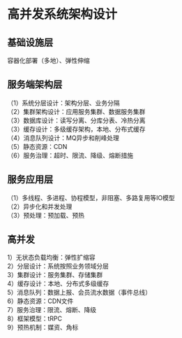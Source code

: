 # 高并发系统架构设计
## 基础设施层
  容器化部署（多地）、弹性伸缩
## 服务端架构层
（1）系统分层设计：架构分层、业务分隔  
（2）集群架构设计：应用服务集群、数据服务集群  
（3）数据库设计：读写分离、分库分表、冷热分离  
（3）缓存设计：多级缓存架构，本地、分布式缓存  
（4）消息队列设计：MQ异步和削峰处理  
（5）静态资源：CDN  
（6）服务治理：超时、限流、降级、熔断措施   

## 服务应用层
（1）多线程、多进程、协程模型，非阻塞、多路复用等IO模型   
（2）异步化和并发处理   
（3）预处理：预加载、预热   


## 高并发
1）无状态负载均衡：弹性扩缩容  
2）分层设计：系统按照业务领域分层  
3）集群设计：服务集群、存储集群  
4）缓存设计：本地、分布式多级缓存  
5）消息队列：数据上报、会员流水数据（事件总线）  
6）静态资源：CDN文件  
7）服务治理：限流、熔断、降级  
8）框架模型：tRPC  
9）预热机制：媒资、角标  

